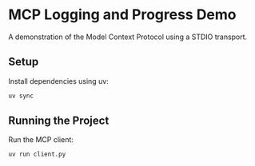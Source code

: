# MCP Logging and Progress Demo

A demonstration of the Model Context Protocol using a STDIO transport.

## Setup

Install dependencies using uv:

```bash
uv sync
```

## Running the Project

Run the MCP client:

```bash
uv run client.py 
```
